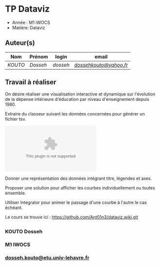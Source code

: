 
# TP Dataviz

- Année : M1 iWOCS
- Matière: Dataviz

## Auteur(s)

|Nom|Prénom|login|email|
|--|--|--|--|
| *KOUTO* | *Dosseh* | *dosseh* | *dossehkouto@yahoo.fr* |


## Travail à réaliser

On désire réaliser une visualisation interactive et dynamique sur l'évolution de la dépense intérieure d'éducation par niveau d'enseignement depuis 1980.

Extraire du classeur suivant les données concernées pour générer un fichier tsv.

![Évolution Dépense Intérieure Éducation](data/DIE.xls)

Donner une représentation des données intégrant titre, légendes et axes.

Proposer une solution pour afficher les courbes individuellement ou toutes ensemble.

Utiliser Integrator pour animer le passage d'une courbe à l'autre le cas échéant.

Le cours se trouve ici : https://github.com/Ant01n3/dataviz.wiki.git



## 
### KOUTO Dosseh
### M1 IWOCS
### dosseh.kouto@etu.univ-lehavre.fr
